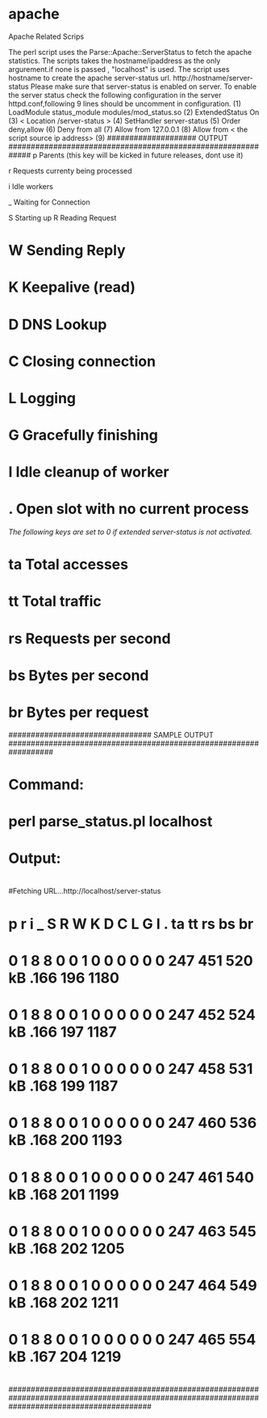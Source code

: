 apache
======

Apache Related Scrips

The perl script uses the Parse::Apache::ServerStatus to fetch the apache statistics.
The scripts takes the hostname/ipaddress as the only argurement.if none is passed , "localhost" is used.
The script uses hostname to create the apache server-status url. http://hostname/server-status
Please make sure that server-status is enabled on server.
To enable the server status check the following configuration in the server httpd.conf,following 9 lines should be uncomment in configuration.
(1) LoadModule status_module modules/mod_status.so
(2) ExtendedStatus On
(3) < Location /server-status >
(4) SetHandler server-status
(5) Order deny,allow
(6) Deny from all
(7) Allow from 127.0.0.1
(8) Allow from < the script source ip address>
(9) </Location>
#################### OUTPUT #############################################################
p Parents (this key will be kicked in future releases, dont use it)

r Requests currenty being processed

i Idle workers

_ Waiting for Connection

S Starting up
R Reading Request
# W Sending Reply
# K Keepalive (read)
# D DNS Lookup
# C Closing connection
# L Logging
# G Gracefully finishing
# I Idle cleanup of worker
# . Open slot with no current process
###### The following keys are set to 0 if extended server-status is not activated. ########
# ta Total accesses
# tt Total traffic
# rs Requests per second
# bs Bytes per second
# br Bytes per request
################################ SAMPLE OUTPUT ##################################################################
# Command:
#
# perl parse_status.pl localhost
#
# Output:
#
#Fetching URL...http://localhost/server-status
#
# p r i _ S R W K D C L G I . ta tt rs bs br
# 0 1 8 8 0 0 1 0 0 0 0 0 0 247 451 520 kB .166 196 1180
# 0 1 8 8 0 0 1 0 0 0 0 0 0 247 452 524 kB .166 197 1187
# 0 1 8 8 0 0 1 0 0 0 0 0 0 247 458 531 kB .168 199 1187
# 0 1 8 8 0 0 1 0 0 0 0 0 0 247 460 536 kB .168 200 1193
# 0 1 8 8 0 0 1 0 0 0 0 0 0 247 461 540 kB .168 201 1199
# 0 1 8 8 0 0 1 0 0 0 0 0 0 247 463 545 kB .168 202 1205
# 0 1 8 8 0 0 1 0 0 0 0 0 0 247 464 549 kB .168 202 1211
# 0 1 8 8 0 0 1 0 0 0 0 0 0 247 465 554 kB .167 204 1219
#
################################################################################################################################################
